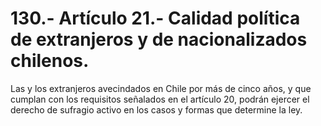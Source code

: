 # 130.- Artículo 21.- Calidad política de extranjeros y de nacionalizados chilenos.

Las y los extranjeros avecindados en Chile por más de cinco años, y que cumplan con los requisitos señalados en el artículo 20, podrán ejercer el derecho de sufragio activo en los casos y formas que determine la ley.
